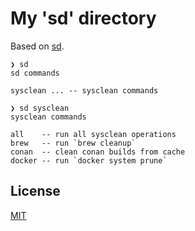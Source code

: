 # My 'sd' directory

Based on [sd](https://github.com/ianthehenry/sd).

```
❯ sd
sd commands

sysclean ... -- sysclean commands
```

```
❯ sd sysclean
sysclean commands

all    -- run all sysclean operations
brew   -- run `brew cleanup`
conan  -- clean conan builds from cache
docker -- run `docker system prune`
```

## License

[MIT](https://github.com/amrox/conanw/blob/main/LICENSE)
